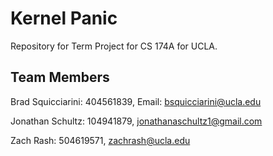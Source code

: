 # Kernel Panic

Repository for Term Project for CS 174A for UCLA. 

## Team Members

Brad Squicciarini: 404561839, Email: bsquicciarini@ucla.edu

Jonathan Schultz: 104941879, jonathanaschultz1@gmail.com 

Zach Rash: 504619571, zachrash@ucla.edu


